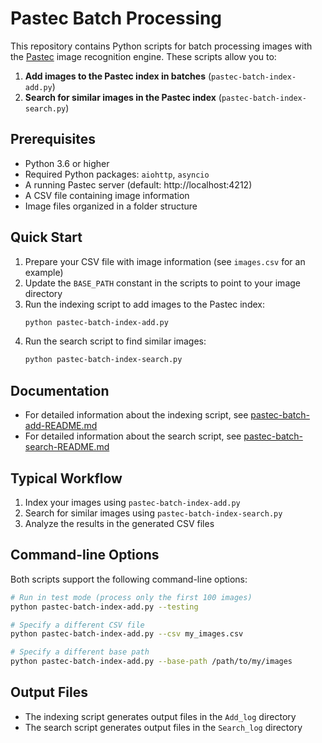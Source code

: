# Pastec Batch Processing

This repository contains Python scripts for batch processing images with the [Pastec](https://github.com/Visu4link/pastec) image recognition engine. These scripts allow you to:

1. **Add images to the Pastec index in batches** (`pastec-batch-index-add.py`)
2. **Search for similar images in the Pastec index** (`pastec-batch-index-search.py`)

## Prerequisites

- Python 3.6 or higher
- Required Python packages: `aiohttp`, `asyncio`
- A running Pastec server (default: http://localhost:4212)
- A CSV file containing image information
- Image files organized in a folder structure

## Quick Start

1. Prepare your CSV file with image information (see `images.csv` for an example)
2. Update the `BASE_PATH` constant in the scripts to point to your image directory
3. Run the indexing script to add images to the Pastec index:
   ```bash
   python pastec-batch-index-add.py
   ```
4. Run the search script to find similar images:
   ```bash
   python pastec-batch-index-search.py
   ```

## Documentation

- For detailed information about the indexing script, see [pastec-batch-add-README.md](pastec-batch-add-README.md)
- For detailed information about the search script, see [pastec-batch-search-README.md](pastec-batch-search-README.md)

## Typical Workflow

1. Index your images using `pastec-batch-index-add.py`
2. Search for similar images using `pastec-batch-index-search.py`
3. Analyze the results in the generated CSV files

## Command-line Options

Both scripts support the following command-line options:

```bash
# Run in test mode (process only the first 100 images)
python pastec-batch-index-add.py --testing

# Specify a different CSV file
python pastec-batch-index-add.py --csv my_images.csv

# Specify a different base path
python pastec-batch-index-add.py --base-path /path/to/my/images
```

## Output Files

- The indexing script generates output files in the `Add_log` directory
- The search script generates output files in the `Search_log` directory

